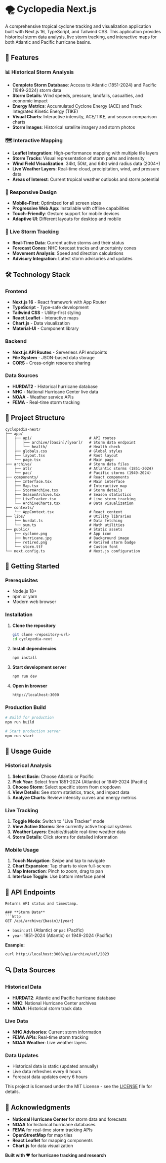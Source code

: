 # 🌪️ Cyclopedia Next.js

A comprehensive tropical cyclone tracking and visualization application built with Next.js 16, TypeScript, and Tailwind CSS. This application provides historical storm data analysis, live storm tracking, and interactive maps for both Atlantic and Pacific hurricane basins.

## 🚀 Features

### 📊 **Historical Storm Analysis**
- **Complete Storm Database**: Access to Atlantic (1851-2024) and Pacific (1949-2024) storm data
- **Storm Details**: Wind speeds, pressure, landfalls, casualties, and economic impact
- **Energy Metrics**: Accumulated Cyclone Energy (ACE) and Track Integrated Kinetic Energy (TIKE)
- **Visual Charts**: Interactive intensity, ACE/TIKE, and season comparison charts
- **Storm Images**: Historical satellite imagery and storm photos

### 🗺️ **Interactive Mapping**
- **Leaflet Integration**: High-performance mapping with multiple tile layers
- **Storm Tracks**: Visual representation of storm paths and intensity
- **Wind Field Visualization**: 34kt, 50kt, and 64kt wind radius data (2004+)
- **Live Weather Layers**: Real-time cloud, precipitation, wind, and pressure data
- **Areas of Interest**: Current tropical weather outlooks and storm potential

### 📱 **Responsive Design**
- **Mobile-First**: Optimized for all screen sizes
- **Progressive Web App**: Installable with offline capabilities
- **Touch-Friendly**: Gesture support for mobile devices
- **Adaptive UI**: Different layouts for desktop and mobile

### 🔄 **Live Storm Tracking**
- **Real-Time Data**: Current active storms and their status
- **Forecast Cones**: NHC forecast tracks and uncertainty cones
- **Movement Analysis**: Speed and direction calculations
- **Advisory Integration**: Latest storm advisories and updates

## 🛠️ Technology Stack

### **Frontend**
- **Next.js 16** - React framework with App Router
- **TypeScript** - Type-safe development
- **Tailwind CSS** - Utility-first styling
- **React Leaflet** - Interactive maps
- **Chart.js** - Data visualization
- **Material-UI** - Component library

### **Backend**
- **Next.js API Routes** - Serverless API endpoints
- **File System** - JSON-based data storage
- **CORS** - Cross-origin resource sharing

### **Data Sources**
- **HURDAT2** - Historical hurricane database
- **NHC** - National Hurricane Center live data
- **NOAA** - Weather service APIs
- **FEMA** - Real-time storm tracking

## 📁 Project Structure

```
cyclopedia-next/
├── app/
│   ├── api/                          # API routes
│   │   ├── archive/[basin]/[year]/   # Storm data endpoint
│   │   └── health/                   # Health check
│   ├── globals.css                   # Global styles
│   ├── layout.tsx                    # Root layout
│   └── page.tsx                      # Main page
├── archive/                          # Storm data files
│   ├── atl/                          # Atlantic storms (1851-2024)
│   └── pac/                          # Pacific storms (1949-2024)
├── components/                       # React components
│   ├── Interface.tsx                 # Main interface
│   ├── Map.tsx                       # Interactive map
│   ├── StormArchive.tsx              # Storm details
│   ├── SeasonArchive.tsx             # Season statistics
│   ├── LiveTracker.tsx               # Live storm tracking
│   └── ArchiveCharts.tsx             # Data visualization
├── contexts/
│   └── AppContext.tsx                # React context
├── libs/                             # Utility libraries
│   ├── hurdat.ts                     # Data fetching
│   └── sum.ts                        # Math utilities
├── public/                           # Static assets
│   ├── cyclone.png                   # App icon
│   ├── hurricane.jpg                 # Background image
│   ├── retired.png                   # Retired storm badge
│   └── storm.ttf                     # Custom font
└── next.config.ts                    # Next.js configuration
```

## 🚀 Getting Started

### **Prerequisites**
- Node.js 18+ 
- npm or yarn
- Modern web browser

### **Installation**

1. **Clone the repository**
   ```bash
   git clone <repository-url>
   cd cyclopedia-next
   ```

2. **Install dependencies**
   ```bash
   npm install
   ```

3. **Start development server**
   ```bash
   npm run dev
   ```

4. **Open in browser**
   ```
   http://localhost:3000
   ```

### **Production Build**

```bash
# Build for production
npm run build

# Start production server
npm run start
```

## 📖 Usage Guide

### **Historical Analysis**

1. **Select Basin**: Choose Atlantic or Pacific
2. **Pick Year**: Select from 1851-2024 (Atlantic) or 1949-2024 (Pacific)
3. **Choose Storm**: Select specific storm from dropdown
4. **View Details**: See storm statistics, track, and impact data
5. **Analyze Charts**: Review intensity curves and energy metrics

### **Live Tracking**

1. **Toggle Mode**: Switch to "Live Tracker" mode
2. **View Active Storms**: See currently active tropical systems
3. **Weather Layers**: Enable/disable real-time weather data
4. **Storm Details**: Click storms for detailed information

### **Mobile Usage**

1. **Touch Navigation**: Swipe and tap to navigate
2. **Chart Expansion**: Tap charts to view full-screen
3. **Map Interaction**: Pinch to zoom, drag to pan
4. **Interface Toggle**: Use bottom interface panel

## 🔧 API Endpoints

```
Returns API status and timestamp.

### **Storm Data**
```http
GET /api/archive/{basin}/{year}
```
- `basin`: `atl` (Atlantic) or `pac` (Pacific)
- `year`: 1851-2024 (Atlantic) or 1949-2024 (Pacific)

**Example:**
```bash
curl http://localhost:3000/api/archive/atl/2023
```

## 🔍 Data Sources

### **Historical Data**
- **HURDAT2**: Atlantic and Pacific hurricane database
- **NHC**: National Hurricane Center archives
- **NOAA**: Historical storm track data

### **Live Data**
- **NHC Advisories**: Current storm information
- **FEMA APIs**: Real-time storm tracking
- **NOAA Weather**: Live weather layers

### **Data Updates**
- Historical data is static (updated annually)
- Live data refreshes every 6 hours
- Forecast data updates every 6 hours

This project is licensed under the MIT License - see the [LICENSE](LICENSE) file for details.

## 🙏 Acknowledgments

- **National Hurricane Center** for storm data and forecasts
- **NOAA** for historical hurricane databases
- **FEMA** for real-time storm tracking APIs
- **OpenStreetMap** for map tiles
- **React Leaflet** for mapping components
- **Chart.js** for data visualization

**Built with ❤️ for hurricane tracking and research**

